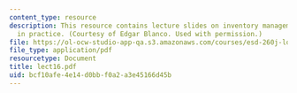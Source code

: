 ```yaml
---
content_type: resource
description: This resource contains lecture slides on inventory management and optimization
  in practice. (Courtesy of Edgar Blanco. Used with permission.)
file: https://ol-ocw-studio-app-qa.s3.amazonaws.com/courses/esd-260j-logistics-systems-fall-2006/bcf10afe4e14d0bbf0a2a3e45166d45b_lect16.pdf
file_type: application/pdf
resourcetype: Document
title: lect16.pdf
uid: bcf10afe-4e14-d0bb-f0a2-a3e45166d45b
---
```

